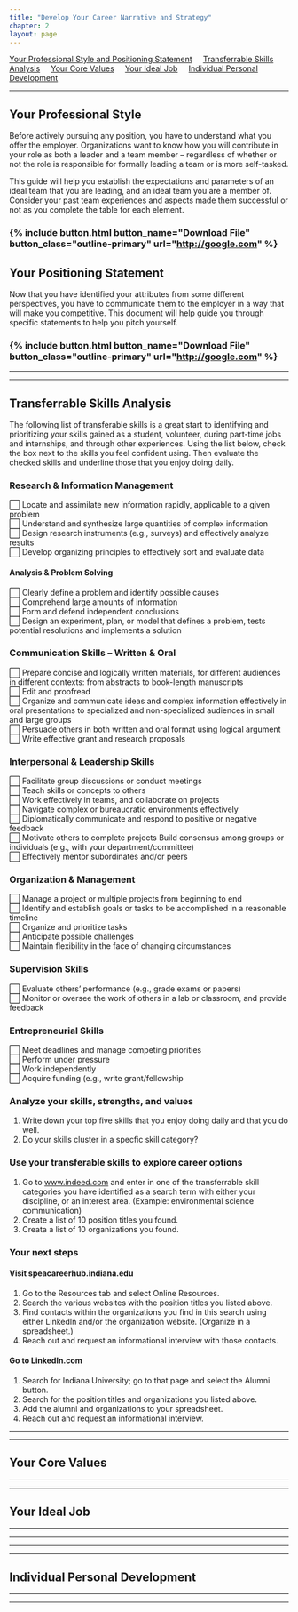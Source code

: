 ```yaml
---
title: "Develop Your Career Narrative and Strategy"
chapter: 2
layout: page
---
```


[Your Professional Style and Positioning Statement](#your-professional-style-and-positioning-statement) &nbsp; &nbsp;
[Transferrable Skills Analysis](#transferrable-skills-analysis) &nbsp; &nbsp;
[Your Core Values](#your-core-values) &nbsp; &nbsp;
[Your Ideal Job](#your-ideal-job) &nbsp; &nbsp;
[Individual Personal Development](#individual-personal-development) &nbsp; &nbsp;

---
## Your Professional Style

Before actively pursuing any position, you have to understand what you offer the employer. Organizations want to know how you will contribute in your role as both a leader and a team member – regardless of whether or not the role is responsible for formally leading a team or is more self-tasked.

This guide will help you establish the expectations and parameters of an ideal team that you are leading, and an ideal team you are a member of. Consider your past team experiences and aspects made them successful or not as you complete the table for each element.

### {% include button.html button_name="Download File" button_class="outline-primary" url="http://google.com" %}

## Your Positioning Statement

Now that you have identified your attributes from some different perspectives, you have to communicate them to the employer in a way that will make you competitive. This document will help guide you through specific statements to help you pitch yourself. 

### {% include button.html button_name="Download File" button_class="outline-primary" url="http://google.com" %}

---
---
## Transferrable Skills Analysis

The following list of transferable skills is a great start to identifying and prioritizing your skills gained as a student, volunteer, during part-time jobs and internships, and through other experiences. Using the list below, check the box next to the skills you feel confident using. Then evaluate the checked skills and underline those that you enjoy doing daily. 

### Research & Information Management
⬜️	Locate and assimilate new information rapidly, applicable to a given problem   
⬜️	Understand and synthesize large quantities of complex information  
⬜️	Design research instruments (e.g., surveys) and effectively analyze results   
⬜️	Develop organizing principles to effectively sort and evaluate data  
#### Analysis & Problem Solving 
⬜️ Clearly define a problem and identify possible causes   
⬜️ Comprehend large amounts of information   
⬜️ Form and defend independent conclusions   
⬜️ Design an experiment, plan, or model that defines a problem, tests potential resolutions and implements a solution   
### Communication Skills – Written & Oral 
⬜️ Prepare concise and logically written materials, for different audiences in different contexts: from abstracts to book-length manuscripts   
⬜️ Edit and proofread   
⬜️ Organize and communicate ideas and complex information effectively in oral presentations to specialized and non-specialized audiences in small and large groups  
⬜️ Persuade others in both written and oral format using logical argument   
⬜️ Write effective grant and research proposals   
### Interpersonal & Leadership Skills 
⬜️ Facilitate group discussions or conduct meetings   
⬜️ Teach skills or concepts to others   
⬜️ Work effectively in teams, and collaborate on projects  
⬜️ Navigate complex or bureaucratic environments effectively   
⬜️ Diplomatically communicate and respond to positive or negative feedback   
⬜️ Motivate others to complete projects Build consensus among groups or individuals (e.g., with your department/committee)   
⬜️ Effectively mentor subordinates and/or peers   
### Organization & Management 
⬜️ Manage a project or multiple projects from beginning to end  
⬜️ Identify and establish goals or tasks to be accomplished in a reasonable timeline   
⬜️ Organize and prioritize tasks   
⬜️ Anticipate possible challenges   
⬜️ Maintain flexibility in the face of changing circumstances  
### Supervision Skills
⬜️ Evaluate others’ performance (e.g., grade exams or papers)   
⬜️ Monitor or oversee the work of others in a lab or classroom, and provide feedback   
### Entrepreneurial Skills 
⬜️ Meet deadlines and manage competing priorities   
⬜️ Perform under pressure   
⬜️ Work independently   
⬜️ Acquire funding (e.g., write grant/fellowship  

### Analyze your skills, strengths, and values
1. Write down your top five skills that you enjoy doing daily and that you do well.  
2. Do your skills cluster in a specfic skill category?  

### Use your transferable skills to explore career options
1. Go to www.indeed.com and enter in one of the transferrable skill categories you have identified as a search term with either your discipline, or an interest area. (Example: environmental science communication)  
2. Create a list of 10 position titles you found.  
3. Creata a list of 10 organizations you found.  

### Your next steps
#### Visit speacareerhub.indiana.edu 
1.	Go to the Resources tab and select Online Resources.  
2.	Search the various websites with the position titles you listed above.  
3.	Find contacts within the organizations you find in this search using either LinkedIn and/or the organization website. (Organize in a spreadsheet.)  
4.	Reach out and request an informational interview with those contacts.  
#### Go to LinkedIn.com
1.	Search for Indiana University; go to that page and select the Alumni button.  
2.	Search for the position titles and organizations you listed above.  
3.	Add the alumni and organizations to your spreadsheet.   
4.	Reach out and request an informational interview.  

---
---
## Your Core Values

---
---
## Your Ideal Job

---
---

---
---
## Individual Personal Development

---
---

